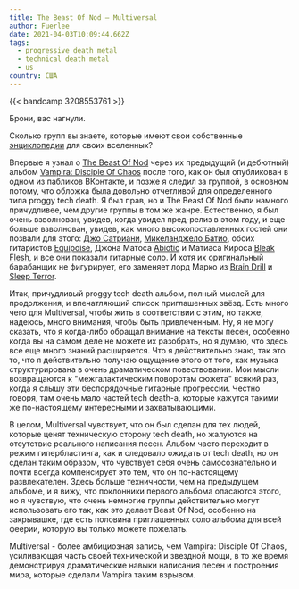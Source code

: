 ```yaml
---
title: The Beast Of Nod — Multiversal
author: Fuerlee
date: 2021-04-03T10:09:44.662Z
tags:
  - progressive death metal
  - technical death metal
  - us
country: США
---
```

{{< bandcamp 3208553761 >}}

Брони, вас нагнули.

Сколько групп вы знаете, которые имеют свои собственные [энциклопедии](https://www.thebeastofnod.com/encyclopedia) для своих вселенных?

Впервые я узнал о [The Beast Of Nod](https://www.metal-archives.com/bands/The_Beast_of_Nod/3540407342) через их предыдущий (и дебютный) альбом [Vampira: Disciple Of Chaos](https://thebeastofnod.bandcamp.com/album/vampira-disciple-of-chaos) после того, как он был опубликован в одном из пабликов ВКонтакте, и позже я следил за группой, в основном потому, что обложка была довольно отчетливой для определенного типа proggy tech death. Я был прав, но и The Beast Of Nod были намного причудливее, чем другие группы в том же жанре. Естественно, я был очень взволнован, увидев, когда увидел пред-релиз в этом году, и еще больше взволнован, увидев, как много высокопоставленных гостей они позвали для этого: [Джо Сатриани](https://www.metal-archives.com/artists/Joe_Satriani/8953), [Микеланджело Батио](https://www.metal-archives.com/bands/Michael_Angelo_Batio/10634), обоих гитаристов [Equipoise](https://www.metal-archives.com/bands/Equipoise/3540421313), Джона Матоса [Abiotic](https://www.metal-archives.com/bands/Abiotic/3540337137) и Матиаса Кироса [Bleak Flesh](https://www.metal-archives.com/bands/Bleak_Flesh/3540377842), и все они показали гитарные соло. И хотя их оригинальный барабанщик не фигурирует, его заменяет лорд Марко из [Brain Drill](https://www.metal-archives.com/bands/Brain_Drill/66715) и [Sleep Terror](https://www.metal-archives.com/bands/Sleep_Terror/5753).

Итак, причудливый proggy tech death альбом, полный мыслей для продолжения, и впечатляющий список приглашенных звёзд. Есть много чего для Multiversal, чтобы жить в соответствии с этим, но также, надеюсь, много внимания, чтобы быть привлеченным. Ну, я не могу сказать, что я когда-либо обращал внимание на тексты песен, особенно когда вы на самом деле не можете их разобрать, но я думаю, что здесь все еще много знаний расширяется. Что я действительно знаю, так это то, что я действительно получаю ощущение этого от того, как музыка структурирована в очень драматическом повествовании. Мои мысли возвращаются к "межгалактическим поворотам сюжета" всякий раз, когда я слышу эти беспорядочные гитарные прогрессии. Честно говоря, там очень мало частей tech death-а, которые кажутся такими же по-настоящему интересными и захватывающими.

В целом, Multiversal чувствует, что он был сделан для тех людей, которые ценят техническую сторону tech death, но жалуются на отсутствие реального написания песен. Альбом часто переходит в режим гипербластинга, как и следовало ожидать от tech death, но он сделан таким образом, что чувствует себя очень самосознательно и почти всегда компенсирует это тем, что он по-настоящему развлекателен. Здесь больше техничности, чем на предыдущем альбоме, и я вижу, что поклонники первого альбома опасаются этого, но я чувствую, что очень немногие группы действительно могут использовать его так, как это делает Beast Of Nod, особенно на закрывашке, где есть половина приглашенных соло альбома для всей феерии, которую вы только можете пожелать.

Multiversal - более амбициозная запись, чем Vampira: Disciple Of Chaos, усиливающая часть своей технической и звездной мощи, в то же время демонстрируя драматические навыки написания песен и построения мира, которые сделали Vampira таким взрывом.